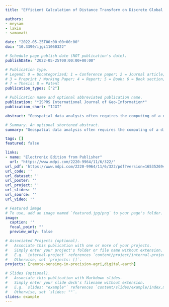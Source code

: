 ```yaml
---
title: "Efficient Calculation of Distance Transform on Discrete Global Grid Systems"

authors:
- meysam
- lakin
- samavati

date: "2022-05-25T00:00:00+00:00"
doi: "10.3390/ijgi11060322"

# Schedule page publish date (NOT publication's date).
publishDate: "2022-05-25T00:00:00+00:00"

# Publication type.
# Legend: 0 = Uncategorized; 1 = Conference paper; 2 = Journal article;
# 3 = Preprint / Working Paper; 4 = Report; 5 = Book; 6 = Book section;
# 7 = Thesis; 8 = Patent
publication_types: ["2"]

# Publication name and optional abbreviated publication name.
publication: "*ISPRS International Journal of Geo-Information*"
publication_short: "IJGI"

abstract: "Geospatial data analysis often requires the computing of a distance transform for a given vector feature. For instance, in wildfire management, it is helpful to find the distance of all points in an area from the wildfire’s boundary. Computing a distance transform on traditional Geographic Information Systems (GIS) is usually adopted from image processing methods, albeit prone to distortion resulting from flat maps. Discrete Global Grid Systems (DGGS) are relatively new low-distortion globe-based GIS that discretize the Earth into highly regular cells using multiresolution grids. In this paper, we introduce an efficient distance transform algorithm for DGGS. Our novel algorithm heavily exploits the hierarchy of a DGGS and its mathematical properties and applies to many different DGGSs. We evaluate our method by comparing its speed and distortion with the distance transform methods used in traditional GIS and general 3D meshes. We demonstrate that our method is efficient and has minimal distortion."

# Summary. An optional shortened abstract.
summary: "Geospatial data analysis often requires the computing of a distance transform for a given vector feature..."

tags: []
featured: false

links:
- name: "Electronic Edition from Publisher"
  url: "https://www.mdpi.com/2220-9964/11/6/322/"
url_pdf: 'https://www.mdpi.com/2220-9964/11/6/322/pdf?version=1653526949'
url_code: ''
url_dataset: ''
url_poster: ''
url_project: ''
url_slides: ''
url_source: ''
url_video: ''

# Featured image
# To use, add an image named `featured.jpg/png` to your page's folder. 
image:
  caption: ''
  focal_point: ""
  preview_only: false

# Associated Projects (optional).
#   Associate this publication with one or more of your projects.
#   Simply enter your project's folder or file name without extension.
#   E.g. `internal-project` references `content/project/internal-project/index.md`.
#   Otherwise, set `projects: []`.
projects: [remote-sensing-in-precision-agri,digital-earth]

# Slides (optional).
#   Associate this publication with Markdown slides.
#   Simply enter your slide deck's filename without extension.
#   E.g. `slides: "example"` references `content/slides/example/index.md`.
#   Otherwise, set `slides: ""`.
slides: example
---
```

